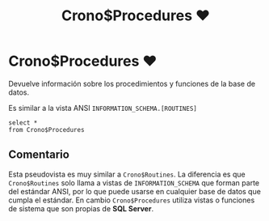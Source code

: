 ﻿---
SidebarGroup: index-db-views
title: Crono$Procedures ❤️
Autogenerated: true
---

# Crono$Procedures ❤️


Devuelve información sobre los procedimientos y funciones de la base de datos. 



Es similar a la vista ANSI `INFORMATION_SCHEMA.[ROUTINES]`


```
select *
from Crono$Procedures
```


## Comentario

Esta pseudovista es muy similar a `Crono$Routines`. La diferencia es que `Crono$Routines` solo llama a vistas de `INFORMATION_SCHEMA` que forman parte del estándar ANSI, por lo que puede usarse en cualquier base de datos que cumpla el estándar. En cambio `Crono$Procedures` utiliza vistas o funciones de sistema que son propias de **SQL Server**.
